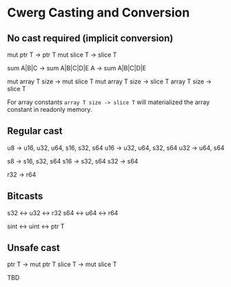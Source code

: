 # Cwerg Casting and Conversion

## No cast required (implicit conversion)

mut ptr T -> ptr T
mut slice T -> slice T

sum A|B|C -> sum A|B|C|D|E
A -> sum A|B|C|D|E

mut array T size -> mut slice T
mut array T size -> slice T
array T size -> slice T

For array constants `array T size -> slice T`
will materialized the array constant in 
readonly memory.


## Regular cast 

u8 -> u16, u32, u64, s16, s32, s64
u16 -> u32, u64, s32, s64
u32 -> u64, s64

s8 -> s16, s32, s64
s16 -> s32, s64
s32 -> s64

r32 -> r64

## Bitcasts

s32 <-> u32 <-> r32
s64 <-> u64 <-> r64

sint <-> uint <-> ptr T

## Unsafe cast 

ptr T -> mut ptr T
slice T -> mut slice T

TBD
